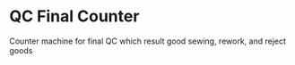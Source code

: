 # QC Final Counter
 Counter machine for final QC which result good sewing, rework, and reject goods
